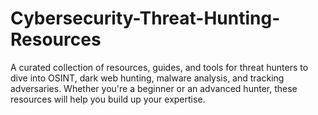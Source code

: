 # Cybersecurity-Threat-Hunting-Resources
A curated collection of resources, guides, and tools for threat hunters to dive into OSINT, dark web hunting, malware analysis, and tracking adversaries. Whether you're a beginner or an advanced hunter, these resources will help you build up your expertise.
